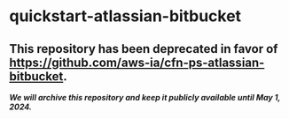 # quickstart-atlassian-bitbucket 
## This repository has been deprecated in favor of https://github.com/aws-ia/cfn-ps-atlassian-bitbucket. 
***We will archive this repository and keep it publicly available until May 1, 2024.***
